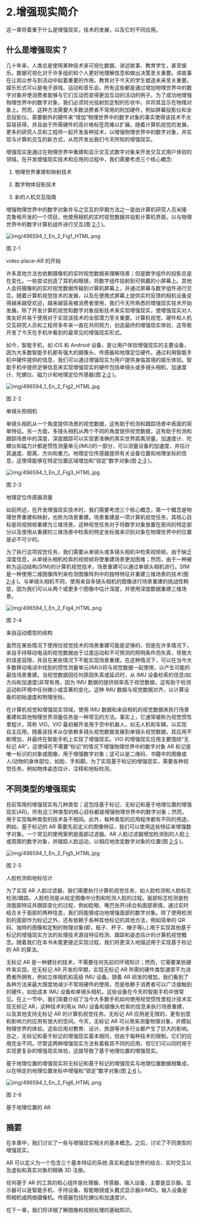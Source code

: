 # 2.增强现实简介

这一章将着重于什么是增强现实，技术的发展，以及它的不同应用。

## 什么是增强现实？

几十年来，人类总是使用某种技术来可视化数据、讲述故事、教育学生，甚至娱乐。数据可视化对于许多组织和个人更好地理解信息和做出决策至关重要。讲故事在让观众参与到活动中起着重要的作用。教育对于今天的学生塑造未来至关重要。娱乐形式可以是电子游戏、运动和音乐会。所有这些都是通过增加物理世界中的数字对象并使消费者能够与它们互动而变得更加互动的活动的例子。为了成功地增强物理世界中的数字对象，我们必须将光投射到定制的形状中，并将其显示在物理对象上。然而，这种方法需要大多数消费者不常用的附加硬件，例如屏幕投影仪和全息投影仪。需要额外的硬件来“增加”物理世界中的数字对象的事实使得该技术不太容易获得，并且由于所需硬件的高价格标签而难以扩展。随着计算机视觉的发展，更多的研究人员和工程师一起开发各种技术，以增强物理世界中的数字对象，并实现与计算机交互的新方式，从而开发出我们今天所知的增强现实。

增强现实是通过在物理世界中重建和显示交互式数字对象来开发交互式用户体验的领域。在开发增强现实技术和应用的过程中，我们需要考虑三个核心概念:

1.  物理世界重建和映射技术

2.  数字物体投影技术

3.  新的人机交互指南

增强物理世界中的数字对象并与之交互的早期方法之一是由计算机研究人员米隆·克鲁格开发的一个项目，他使用相机的实时视觉数据并投影计算机界面，以与物理世界中的数字计算机组件进行交互(图 [2-1](#Fig1) )。

![img/496594_1_En_2_Fig1_HTML.png](img/496594_1_En_2_Fig1_HTML.png)

图 2-1

video place–AR 的开始

许多其他方法也依赖摄像机的实时视觉数据来理解场景；但是数字组件的投影总是在变化。一些尝试创造了耳机和眼镜，将数字组件投射到可佩戴的小屏幕上。其他人会将摄像机的实时视觉数据传输到计算机屏幕上，并通过屏幕与数字组件进行交互。随着计算机视觉技术的发展，以及在便携式屏幕上提供实时反馈的相机设备变得越来越受欢迎，越来越容易被消费者使用，我们今天所熟悉的增强现实技术开始发展。除了开发计算机视觉和数字对象投影技术来实现增强现实，使增强现实对人类友好并易于使用对于实现该技术的全部潜力至关重要。计算机视觉、硬件和人机交互研究人员和工程师多年来一直在共同努力，创造最终的增强现实体验，这导致开发了今天在手机中看到的最常见的增强现实形式。

如今，智能手机，如 iOS 和 Android 设备，是让用户体验增强现实的主要设备，因为大多数智能手机都有强大的摄像头、传感器和地理定位硬件。通过利用智能手机中硬件提供的信息，我们可以通过增强现实为用户提供身临其境的娱乐体验。智能手机中提供足够信息来实现增强现实的硬件包括单镜头或多镜头相机、加速度计、陀螺仪、磁力计和地理定位传感器(图 [2-2](#Fig2) )。

![img/496594_1_En_2_Fig2_HTML.jpg](img/496594_1_En_2_Fig2_HTML.jpg)

图 2-2

单镜头照相机

单镜头相机从一个角度提供场景的视觉数据，这有助于检测和跟踪场景中表面的简单特征。另一方面，多镜头相机从两个不同的角度提供视觉数据，这有助于检测和跟踪场景中的深度，深度跟踪可以实现更准确的真实世界距离测量。加速度计、陀螺仪和磁力计都是惯性测量单元(IMU)的一部分，可以测量设备的加速度，并估计其速度、距离、方向和重力。地理定位传感器提供有关设备位置和地理坐标的信息，这使得能够在特定位置区域增加和“锁定”数字对象(图 [2-3](#Fig3) )。

![img/496594_1_En_2_Fig3_HTML.jpg](img/496594_1_En_2_Fig3_HTML.jpg)

图 2-3

地理定位传感器测量

如前所述，在开发增强现实技术时，我们需要考虑三个核心概念，第一个概念是物理世界重建和映射，也称为场景重建。场景重建是一项计算机视觉任务，其核心目标是将视频帧重建为三维场景。这种视觉任务对于将数字对象放置在房间的特定部分以及使用从重建的三维场景中检索的特定坐标值来识别对象在物理世界中的位置是必不可少的。

为了执行这项视觉任务，我们需要从单镜头或多镜头相机中检索视频帧。由于缺乏深度信息，从单镜头相机检索的视频帧将使重建场景更加困难；然而，由于一种被称为运动结构(SfM)的计算机视觉技术，场景重建可以通过单镜头相机进行。SfM 是一种使用二维图像阵列来检测图像阵列中的独特特征并重建三维场景的技术(图 [2-4](#Fig4) )。与单镜头相机不同，使用来自多镜头相机的图像进行场景重建的挑战性稍低，因为我们可以从两个或更多个图像中估计深度，并使用深度数据重建三维场景。

![img/496594_1_En_2_Fig4_HTML.png](img/496594_1_En_2_Fig4_HTML.png)

图 2-4

来自运动模型的结构

虽然在某些情况下使用仅视觉技术的场景重建可能是足够的，但是在许多情况下，来自手持移动电话的视觉数据由于过度运动和不可预测的照明条件而失真，导致大的误差容限，并且在某些情况下不能实现场景重建。在这种情况下，可以在当今大多数移动电话中找到的惯性测量单元(IMU)将与视觉数据一起使用，以产生可能的最佳场景重建。当视觉数据因任何原因失真或延迟时，从 IMU 设备检索的信息(如方向和加速度)非常有用，因为 IMU 数据的提供频率高于视觉数据，这有助于检测运动和环境中任何微小或显著的变化。这种 IMU 数据与视觉数据对齐，以计算设备的初始速度和物理坐标。

在计算机视觉和增强现实领域，使用 IMU 数据和来自相机的视觉数据来执行场景重建和其他物理世界测量任务是一种常见的方法。事实上，它通常被称为视觉惯性里程计，简称 VIO。VIO 最初被开发用于空中机器人，如无人机和车辆，以实现自主应用。随着该技术从仅依赖多镜头视觉数据发展到单镜头视觉数据，其应用不断增加，并最终在智能手机上实现了增强现实。VIO 的增强现实应用主要围绕“无标记 AR”，这使得在不需要“标记”的情况下增强物理世界中的数字对象 AR 标记是唯一标识的对象或图像，用于增强数字对象；这可以是二维码、书籍中的图像或人/动物的身体部位，如脸、手和脚。为了实现基于标记的增强现实，需要各种视觉任务，例如物体姿态估计、注释和地标检测。

## 不同类型的增强现实

目前常用的增强现实有几种类型；这包括基于标记、无标记和基于地理位置的增强现实(AR)。所有这三种类型的核心目标都是增强物理世界中的数字对象；然而，用于实现每种类型的技术各不相同。此外，每种类型的应用程序都有不同的用途。例如，基于标记的 AR 需要先前定义的图像特征，我们可以使用这些特征来增强数字对象。一个常见的使用案例是面部过滤器。AR 人脸过滤器增加检测到的人脸上或周围的数字对象，并跟踪人脸运动，以相应地改变数字对象的位置(图 [2-5](#Fig5) )。

![img/496594_1_En_2_Fig5_HTML.jpg](img/496594_1_En_2_Fig5_HTML.jpg)

图 2-5

人脸检测和地标估计

为了实现 AR 人脸过滤器，我们需要执行计算机视觉任务，如人脸检测和人脸标志检测/跟踪。人脸检测是从给定图像中分割和检测人脸的过程。面部标志检测是检测面部特征并跟踪变化的过程，例如眨眼、嘴巴张开/闭合和面部表情。通过实时结合关于面部的两种信息，我们将能够成功地增强面部的数字对象。除了使用检测到的面部作为标记之外，还有依赖于各种其他标记的其他方法，例如简单的 QR 码、独特的图像和定制的物理对象(即，瓶子、杯子、帽子等)。).用于实现其他基于标记的增强现实方法的处理技术源自特征检测、跟踪和姿态估计的计算机视觉概念。随着我们在本书末尾更接近实现过程，我们将更深入地描述用于实现基于标记的 AR 的算法。

无标记 AR 是一种健壮的技术，不需要任何先前的环境知识；然而，它需要某些硬件来实现。在无标记 AR 开发的早期，实现无标记 AR 所需的硬件类型通常不为消费者所拥有，例如立体相机和高级 IMU 设备。随着 AR 研发的增加，我们看到了各种方法来最大限度地减少不常用硬件的使用，而是依赖于消费者可以广泛接触到的硬件，如低成本 IMU 设备和单镜头相机，这些设备在今天的智能手机中很常见。在上一节中，我们简要介绍了当今大多数手机如何使用视觉惯性里程计技术实现无标记 AR，这种技术利用从 IMU 设备和摄像头检索的信息来执行场景重建，以及其他支持无标记 AR 的计算机视觉任务。无标记 AR 应用是无限的，更有创意和影响力的应用有很大的空间。今天，无标记 AR 可以用来测量物理对象，并模拟物理世界的体验。这些应用对教育、设计、旅游等许多行业都产生了巨大的影响。总之，无标记和基于标记的增强现实基本相同，但由于每种技术的限制，它们的应用完全不同。尽管这两种增强现实方法有着极其不同的应用，但它们可以同时用于实现更复杂的增强现实体验，这就导致了基于地理位置的增强现实。

基于地理位置的增强现实将无标记和基于标记的增强现实与地理位置数据相集成，以在特定的地理位置坐标中增强和“锁定”数字对象(图 [2-6](#Fig6) )。

![img/496594_1_En_2_Fig6_HTML.png](img/496594_1_En_2_Fig6_HTML.png)

图 2-6

基于地理位置的 AR

## 摘要

在本章中，我们讨论了一些与增强现实相关的基本概念。之后，讨论了不同类型的增强现实。

AR 可以定义为一个包含三个基本特征的系统:真实和虚拟世界的结合、实时交互以及虚拟和真实对象的精确 3D 注册。

任何基于 AR 的工具的核心组件是处理器、传感器、输入设备，主要是显示器。显示器可以是智能手机、手持设备、智能眼镜或头戴式显示器(HMD)。输入设备是照相机或网络摄像机。传感器包括陀螺仪和加速度计。

在下一章，我们将详细了解图像和视频处理的基础知识。